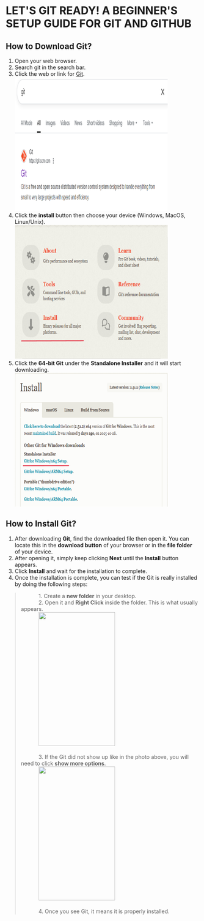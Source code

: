 # **LET'S GIT READY! A BEGINNER'S SETUP GUIDE FOR GIT AND GITHUB**

## **How to Download Git?**

1. Open your web browser.  
2. Search git in the search bar.
3. Click the web or link for [Git](https://git-scm.com/).<br>
    <img src="https://github.com/francisdominicmarfil-hub/DSAMidterm/blob/main/Screenshot%202025-10-31%20180448.png?raw=true" width="400" height="350"><br>
4. Click the **install** button then choose your device (Windows, MacOS, Linux/Unix).<br>
    <img src="https://github.com/francisdominicmarfil-hub/DSAMidterm/blob/main/Install%20Button.png?raw=true" width="400" height="350"><br>
5. Click the **64-bit Git** under the **Standalone Installer** and it will start downloading.<br>
    <img src="https://github.com/francisdominicmarfil-hub/DSAMidterm/blob/main/Device%20Choices%20and%2064-bit.png?raw=true" width="400" height="350"><br>

## **How to Install Git?**

1. After downloading **Git**, find the downloaded file then open it. You can locate this in the **download button** of your browser or in the **file folder** of your device.
2. After opening it, simply keep clicking **Next** until the **Install** button appears.
3. Click **Install** and wait for the installation to complete.
4. Once the installation is complete, you can test if the Git is really installed by doing the following steps:
> &emsp;&emsp;&emsp; 1. Create a **new folder** in your desktop.  
> &emsp;&emsp;&emsp; 2. Open it and **Right Click** inside the folder. This is what usually appears.<br>
>   &emsp;&emsp;&emsp; <image src="https://github.com/francisdominicmarfil-hub/DSAMidterm/blob/main/Testifying%20Git.png?raw=true" width="200" height="350"><br>  
> &emsp;&emsp;&emsp; 3. If the Git did not show up like in the photo above, you will need to click **show more options**.<br>
> &emsp;&emsp;&emsp; <image src="https://github.com/francisdominicmarfil-hub/DSAMidterm/blob/main/Git%20Location.png?raw=true" width="200" height="350"><br>  
> &emsp;&emsp;&emsp; 4. Once you see Git, it means it is properly installed.
